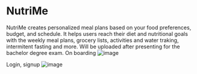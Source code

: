# NutriMe
NutriMe creates personalized meal plans based on your food preferences, budget, and schedule. It helps users reach their diet and nutritional goals with the weekly meal plans, grocery lists, activities and water traking, intermitent fasting and more.
Will be uploaded after presenting for the bachelor degree exam.
On boarding
![image](https://github.com/AnaCarp/Nutri-Me/assets/98180213/b946ed2a-13fa-4810-9faa-728d8e8dac7a)

Login, signup
![image](https://github.com/AnaCarp/Nutri-Me/assets/98180213/ce402e15-61fa-4269-af33-86560358a19c)
